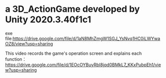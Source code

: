 # a 3D_ActionGame developed by Unity 2020.3.40f1c1
exe file:https://drive.google.com/file/d/1aN8MhZmgW1SGJ_YsNvq1HC0iLWYwaOZ8/view?usp=sharing

This video records the game's operation screen and explains each function：https://drive.google.com/file/d/1EOcOYBuyRbI8jqd0BMkL7_KKxPubpEh1/view?usp=sharing
